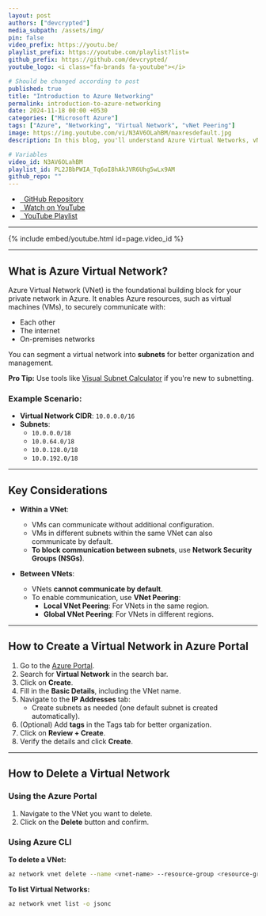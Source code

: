 ```yaml
---
layout: post
authors: ["devcrypted"]
media_subpath: /assets/img/
pin: false
video_prefix: https://youtu.be/
playlist_prefix: https://youtube.com/playlist?list=
github_prefix: https://github.com/devcrypted/
youtube_logo: <i class="fa-brands fa-youtube"></i>

# Should be changed according to post
published: true
title: "Introduction to Azure Networking"
permalink: introduction-to-azure-networking
date: 2024-11-18 00:00 +0530
categories: ["Microsoft Azure"]
tags: ["Azure", "Networking", "Virtual Network", "vNet Peering"]
image: https://img.youtube.com/vi/N3AV6OLahBM/maxresdefault.jpg
description: In this blog, you'll understand Azure Virtual Networks, vNet peering and demonstration on how to create and delete the virtual network in Azure portal.

# Variables
video_id: N3AV6OLahBM
playlist_id: PL2JBbPWIA_Tq6oI8hAkJVR6Uhg5wLx9AM
github_repo: ""
---
```


- [<i class="fa-brands fa-github"></i> &nbsp; GitHub Repository]({{page.github_prefix}}{{page.github_repo}})
- [<i class="fa-brands fa-youtube"></i> &nbsp; Watch on YouTube]({{page.video_prefix}}{{page.video_id}})
- [<i class="fa-solid fa-list"></i> &nbsp; YouTube Playlist]({{page.playlist_prefix}}{{page.playlist_id}})

---

{% include embed/youtube.html id=page.video_id %}

---

## What is Azure Virtual Network?

Azure Virtual Network (VNet) is the foundational building block for your private network in Azure. It enables Azure resources, such as virtual machines (VMs), to securely communicate with:

- Each other
- The internet
- On-premises networks

You can segment a virtual network into **subnets** for better organization and management.

**Pro Tip:** Use tools like [Visual Subnet Calculator](https://visualsubnetcalc.com) if you're new to subnetting.

### Example Scenario:

- **Virtual Network CIDR**: `10.0.0.0/16`
- **Subnets**:
  - `10.0.0.0/18`
  - `10.0.64.0/18`
  - `10.0.128.0/18`
  - `10.0.192.0/18`

---

## Key Considerations

- **Within a VNet**:
  - VMs can communicate without additional configuration.
  - VMs in different subnets within the same VNet can also communicate by default.
  - **To block communication between subnets**, use **Network Security Groups (NSGs)**.

- **Between VNets**:
  - VNets **cannot communicate by default**.
  - To enable communication, use **VNet Peering**:
    - **Local VNet Peering**: For VNets in the same region.
    - **Global VNet Peering**: For VNets in different regions.

---

## How to Create a Virtual Network in Azure Portal

1. Go to the [Azure Portal](https://portal.azure.com).
2. Search for **Virtual Network** in the search bar.
3. Click on **Create**.
4. Fill in the **Basic Details**, including the VNet name.
5. Navigate to the **IP Addresses** tab:
   - Create subnets as needed (one default subnet is created automatically).
6. (Optional) Add **tags** in the Tags tab for better organization.
7. Click on **Review + Create**.
8. Verify the details and click **Create**.

---

## How to Delete a Virtual Network

### Using the Azure Portal

1. Navigate to the VNet you want to delete.
2. Click on the **Delete** button and confirm.

### Using Azure CLI

**To delete a VNet:**

```bash
az network vnet delete --name <vnet-name> --resource-group <resource-group-name>
```

**To list Virtual Networks:**

```bash
az network vnet list -o jsonc
```
